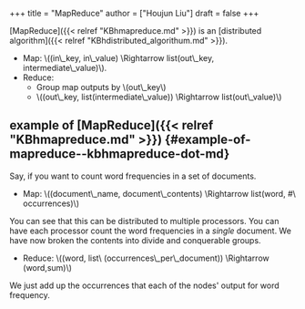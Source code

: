 +++
title = "MapReduce"
author = ["Houjun Liu"]
draft = false
+++

[MapReduce]({{< relref "KBhmapreduce.md" >}}) is an [distributed algorithm]({{< relref "KBhdistributed_algorithum.md" >}}).

-   Map: \\((in\\\_key, in\\\_value) \Rightarrow list(out\\\_key, intermediate\\\_value)\\).
-   Reduce:
    -   Group map outputs by \\(out\\\_key\\)
    -   \\((out\\\_key, list(intermediate\\\_value)) \Rightarrow list(out\\\_value)\\)


## example of [MapReduce]({{< relref "KBhmapreduce.md" >}}) {#example-of-mapreduce--kbhmapreduce-dot-md}

Say, if you want to count word frequencies in a set of documents.

-   Map: \\((document\\\_name, document\\\_contents) \Rightarrow list(word, #\ occurrences)\\)

You can see that this can be distributed to multiple processors. You can have each processor count the word frequencies in a _single_ document. We have now broken the contents into divide and conquerable groups.

-   Reduce: \\((word, list\ (occurrences\\\_per\\\_document)) \Rightarrow (word,sum)\\)

We just add up the occurrences that each of the nodes' output for word frequency.